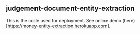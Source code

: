 ## judgement-document-entity-extraction
This is the code used for deployment. See online demo (here)[https://money-entity-extraction.herokuapp.com]. 
